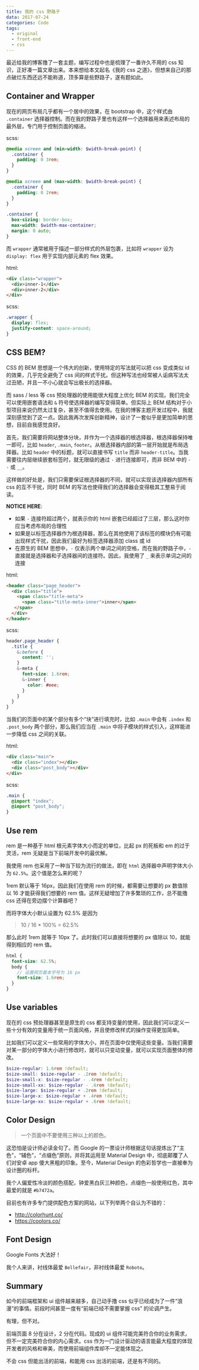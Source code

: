 ```yaml
---
title: 我的 css 野路子
data: 2017-07-24
categories: Code
tags:
  - original
  - front-end
  - css
---
```


最近给我的博客撸了一套主题，编写过程中也是梳理了一番许久不用的 css 知识，正好凑一篇文章出来。本来想给本文起名《我的 css 之道》，但想来自己的那点破烂东西还远不能称道，顶多算是些野路子，遂有题如此。

## Container and Wrapper

现在的网页布局几乎都有一个居中的效果，在 bootstrap 中，这个样式由 `.container` 选择器控制。而在我的野路子里也有这样一个选择器用来表述布局的最外层，专门用于控制页面的缩进。

scss:

``` scss
@media screen and (min-width: $width-break-point) {
  .container {
    padding: 0 3rem;
  }
}

@media screen and (max-width: $width-break-point) {
  .container {
    padding: 0 2rem;
  }
}

.container {
  box-sizing: border-box;
  max-width: $width-max-container;
  margin: 0 auto;
}
```

而 `wrapper` 通常被用于描述一部分样式的外层包裹，比如将 `wrapper` 设为 `display: flex` 用于实现内部元素的 flex 效果。

html:

``` html
<div class="wrapper">
  <div>inner-1</div>
  <div>inner-2</div>
</div>
```

scss:

``` scss
.wrapper {
  display: flex;
  justify-content: space-around;
}
```

## CSS BEM?

CSS 的 BEM 思想是一个伟大的创新，使用特定的写法就可以把 css 变成类似 id 的效果，几乎完全避免了 css 间的样式干扰。但这种写法也经常被人诟病写法太过丑陋，并且一不小心就会写出极长的选择器。

而 sass / less 等 css 预处理器的使用能很大程度上优化 BEM 的实现。我们完全可以使用嵌套语法和 `&` 符号使选择器的编写变得简单。但实际上 BEM 结构对于小型项目来说仍然太过复杂，甚至不值得去使用。在我的博客主题开发过程中，我就深刻感觉到了这一点。因此我再次发挥创新精神，设计了一套似乎是更加简单的思想，目前自我感觉良好。

首先，我们需要将网站整体分块，并作为一个选择器的根选择器，根选择器保持唯一即可，比如 `header`, `.main`, `footer`。从根选择器内部的第一层开始就是布局选择器。比如 `header` 中的标题，就可以直接书写 `title` 而非 `header-title`。当我需要往内层继续嵌套标签时，就无限级的通过 `-` 进行连接即可，而非 BEM 中的 `--` 或 `__`。

这样做的好处是，我们只需要保证根选择器的不同，就可以实现该选择器内部所有 css 的互不干扰，同时 BEM 的写法也使得我们的选择器会变得极其工整易于阅读。

**NOTICE HERE**:

- 如果 `-` 连接符超过两个，就表示你的 html 嵌套已经超过了三层，那么这时你应当考虑布局的合理性
- 如果是以标签选择器作为根选择器，那么在其他使用了该标签的模块仍有可能出现样式干扰，因此我们最好为标签选择器添加 class 或 id
- 在原生的 BEM 思想中，`-` 仅表示两个单词之间的空格，而在我的野路子中，`-` 直接就是选择器和子选择器间的连接符。因此，我使用了 `_` 来表示单词之间的连接

html:

``` html
<header class="page_header">
  <div class="title">
    <span class="title-meta">
      <span class="title-meta-inner">inner</span>
   </span>
  </div>
</header>
```

scss:

``` scss
header.page_header {
  .title {
    &:before {
      content: '';
    }
    &-meta {
      font-size: 1.6rem;
      &-inner {
        color: #eee;
      }
    }
  }
}
```

当我们的页面中的某个部分有多个“块”进行填充时，比如 `.main` 中会有 `.index` 和 `.post_body` 两个部分，那么我们应当在 `.main` 中将子模块的样式引入，这样能进一步降低 css 之间的关联。

html:

``` html
<div class="main">
  <div class="index"></div>
  <div class="post_body"></div>
</div>
```

scss:

``` scss
.main {
  @import "index";
  @import "post_body";
}
```

## Use rem

rem 是一种基于 html 根元素字体大小而定的单位，比起 px 的死板和 em 的过于灵活，rem 无疑是当下前端开发中的最优解。

我使用 rem 也采用了一种当下较为流行的做法，即在 `html` 选择器中声明字体大小为 `62.5%`。这个值是怎么来的呢？

1rem 默认等于 16px，因此我们在使用 rem 的时候，都需要让想要的 px 数值除以 16 才能获得我们想要的 rem 值。这样无疑增加了许多繁琐的工作，总不能撸 css 还得在旁边摆个计算器吧？

而将字体大小默认设置为 62.5% 是因为

> 10 / 16 * 100% = 62.5%

那么此时 1rem 就等于 10px 了。此时我们可以直接将想要的 px 值除以 10，就能得到相应的 rem 值。

``` scss
html {
  font-size: 62.5%;
  body {
    // 设置网页基本字号为 16 px
    font-size: 1.6rem;
  }
}
```

## Use variables

现在的 css 预处理器甚至是原生的 css 都支持变量的使用，因此我们可以定义一些十分有效的变量用于统一页面风格，并且使修改样式的操作变得更加简单。

比如我们可以定义一些常用的字体大小，并在页面中仅使用这些变量。当我们需要对某一部分的字体大小进行修改时，就可以只变动变量，就可以实现页面整体的修改。

``` scss
$size-regular: 1.6rem !default;
$size-small: $size-regular - .2rem !default;
$size-small-x: $size-regular - .4rem !default;
$size-small-xx: $size-regular - .6rem !default;
$size-large: $size-regular + .2rem !default;
$size-large-x: $size-regular + .4rem !default;
$size-large-xx: $size-regular + .6rem !default;
```

## Color Design

> 一个页面中不要使用三种以上的颜色。

这恐怕是设计师必读金句了。而 Google 的一票设计师根据这句话提炼出了“主色”，“辅色”，“点缀色”原则，并将其运用至 Material Design 中，彻底颠覆了人们对安卓 app 傻大黑粗的印象。至今，Material Design 的色彩哲学也一直被奉为设计圈的标杆。

我个人偏爱性冷淡的颜色搭配，钟爱黑白灰三种颜色，点缀色一般使用红色，其中最爱的就是 `#b7472a`。

目前也有许多专门提供配色方案的网站，以下列举两个自认为不错的：

- <http://colorhunt.co/>
- <https://coolors.co/>

## Font Design

Google Fonts 大法好！

我个人来讲，衬线体最爱 `Bellefair`，非衬线体最爱 `Roboto`。

## Summary

如今的前端框架和 ui 组件越来越多，自己动手撸 css 似乎已经成为了一件“浪漫”的事情。前段时间甚至一度有“前端已经不需要掌握 css” 的论调产生。

有理，但不对。

前端页面 8 分在设计，2 分在代码。现成的 ui 组件可能完美符合你的业务需求，但不一定完美符合你的内心需求。css 作为一门设计驱动的语言能最大程度的体现开发者的风格和审美，而使用前端组件库却不一定能体现之。

不会 css 但能出活的前端，和能用 css 出活的前端，还是有不同的。
